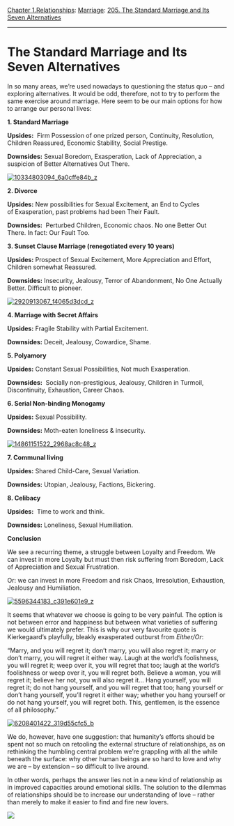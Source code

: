 [Chapter 1.Relationships](https://www.theschooloflife.com/thebookoflife/category/relationships/): [Marriage](https://www.theschooloflife.com/thebookoflife/category/relationships/marriage/): [205. The Standard Marriage and Its Seven Alternatives](https://www.theschooloflife.com/thebookoflife/the-standard-marriage-and-its-7-alternatives/)

* * *

# The Standard Marriage and Its Seven Alternatives

In so many areas, we’re used nowadays to questioning the status quo – and exploring alternatives. It would be odd, therefore, not to try to perform the same exercise around marriage. Here seem to be our main options for how to arrange our personal lives:

**1. Standard Marriage**

**Upsides:** &nbsp;Firm Possession of one prized person, Continuity, Resolution, Children Reassured, Economic Stability, Social Prestige.

**Downsides:** Sexual Boredom, Exasperation, Lack of Appreciation, a suspicion of Better Alternatives Out There.

[![10334803094_6a0cffe84b_z](https://www.theschooloflife.com/thebookoflife/wp-content/uploads/2016/09/10334803094_6a0cffe84b_z.jpg)](http://www.thebookoflife.org/wp-content/uploads/2016/09/10334803094_6a0cffe84b_z.jpg)

**2. Divorce**

**Upsides:** New possibilities for Sexual Excitement, an End to Cycles of&nbsp;Exasperation, past problems had been Their Fault.

**Downsides:** &nbsp;Perturbed Children, Economic chaos. No one Better Out There. In fact: Our Fault Too.

**3. Sunset Clause Marriage (renegotiated every 10 years)**

**Upsides:** Prospect of Sexual Excitement, More Appreciation and Effort, Children somewhat&nbsp;Reassured.

**Downsides:** Insecurity, Jealousy, Terror of Abandonment, No One Actually Better. Difficult to pioneer.

[![2920913067_f4065d3dcd_z](https://www.theschooloflife.com/thebookoflife/wp-content/uploads/2016/09/2920913067_f4065d3dcd_z.jpg)](http://www.thebookoflife.org/wp-content/uploads/2016/09/2920913067_f4065d3dcd_z.jpg)

**4. Marriage with Secret Affairs**

**Upsides:** Fragile Stability with Partial Excitement.

**Downsides:** Deceit, Jealousy, Cowardice, Shame.

**5. Polyamory**

**Upsides:** Constant Sexual Possibilities, Not much Exasperation.

**Downsides:** &nbsp;Socially non-prestigious,&nbsp;Jealousy, Children in Turmoil, Discontinuity, Exhaustion, Career Chaos.

**6. Serial Non-binding Monogamy**

**Upsides:** Sexual Possibility.

**Downsides:** Moth-eaten loneliness & insecurity.

[![14861151522_2968ac8c48_z](https://www.theschooloflife.com/thebookoflife/wp-content/uploads/2016/09/14861151522_2968ac8c48_z.jpg)](http://www.thebookoflife.org/wp-content/uploads/2016/09/14861151522_2968ac8c48_z.jpg)

**7. Communal living**

**Upsides:** Shared Child-Care, Sexual Variation.

**Downsides:** Utopian, Jealousy, Factions, Bickering.

**8. Celibacy**

**Upsides:** &nbsp;Time to work and think.

**Downsides:** Loneliness, Sexual Humiliation.

**Conclusion**

We see a recurring theme, a struggle between Loyalty and Freedom. We can invest in more Loyalty but must then risk suffering from Boredom, Lack of Appreciation and Sexual Frustration.

Or: we can invest in more Freedom and risk Chaos, Irresolution, Exhaustion, Jealousy and Humiliation.

[![5596344183_c391e601e9_z](https://www.theschooloflife.com/thebookoflife/wp-content/uploads/2016/09/5596344183_c391e601e9_z.jpg)](http://www.thebookoflife.org/wp-content/uploads/2016/09/5596344183_c391e601e9_z.jpg)

It seems that whatever we choose is going to be very painful. The option is not between error and happiness but between what varieties of suffering we would ultimately prefer. This is why our very favourite quote is Kierkegaard’s playfully, bleakly exasperated outburst from _Either/Or_:

“Marry, and you will regret it; don’t marry, you will also regret it; marry or don’t marry, you will regret it either way. Laugh at the world’s foolishness, you will regret it; weep over it, you will regret that too; laugh at the world’s foolishness or weep over it, you will regret both. Believe a woman, you will regret it; believe her not, you will also regret it… Hang yourself, you will regret it; do not hang yourself, and you will regret that too; hang yourself or don’t hang yourself, you’ll regret it either way; whether you hang yourself or do not hang yourself, you will regret both. This, gentlemen, is the essence of all philosophy.”

[![6208401422_319d55cfc5_b](https://www.theschooloflife.com/thebookoflife/wp-content/uploads/2016/09/6208401422_319d55cfc5_b.jpg)](http://www.thebookoflife.org/wp-content/uploads/2016/09/6208401422_319d55cfc5_b.jpg)

We do, however, have one suggestion: that humanity’s efforts should be spent not so much on retooling the external structure of relationships, as on rethinking the humbling central problem we’re grappling with all the while beneath the surface: why other human beings are so hard to love and why we are – by extension – so difficult to live around.

In other words, perhaps the answer lies not in a new kind of relationship as in improved capacities around emotional skills. The solution to the dilemmas of relationships should be to increase our understanding of&nbsp;love – rather than merely to make it easier to find and fire new lovers.

[![](https://img.youtube.com/vi/D2pZKTUvht4/0.jpg)](https://www.youtube.com/embed/D2pZKTUvht4 '')
